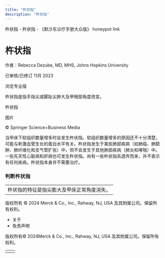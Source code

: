 ```yaml
---
title: "杵状指"
description: "杵状指"
---
```


﻿杵状指 \- 杵状指 \- 《默沙东诊疗手册大众版》 honeypot link

# 杵状指

作者：Rebecca Dezube, MD, MHS, Johns Hopkins University

已审核/已修订 11月 2023

浏览专业版

杵状指是指手指尖或脚趾尖肿大及甲根部角度改变。

杵状指



图片

© Springer Science+Business Media

当甲床下软组织数量增多时会发生杵状指。软组织数量增多的原因还不十分清楚，可能与刺激血管生长的蛋白水平有关。杵状指发生于某些肺部疾病（如肺癌、肺脓肿、肺纤维化和支气管扩张）中，但不会发生于其他肺部疾病（肺炎和哮喘）中。一些先天性心脏病和肝病也可发生杵状指。尚有一些杵状指系遗传而来，并不表示有任何疾病。杵状指本身并不需要治疗。

### 判断杵状指

|     |
| --- |
| 杵状指的特征是指尖膨大及甲床正常角度消失。<br> |



版权所有 © 2024
Merck & Co., Inc., Rahway, NJ, USA 及其附属公司。保留所有权利。

- 关于
- 免责声明

版权所有© 2024Merck & Co., Inc., Rahway, NJ, USA 及其附属公司。保留所有权利。

|     |     |
| --- | --- |
|  |  |